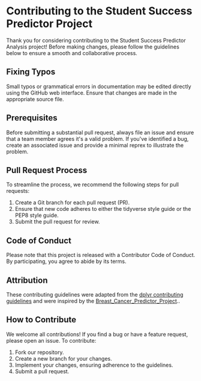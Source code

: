 # Contributing to the Student Success Predictor Project

Thank you for considering contributing to the Student Success Predictor Analysis project! Before making changes, please follow the guidelines below to ensure a smooth and collaborative process.

## Fixing Typos

Small typos or grammatical errors in documentation may be edited directly using the GitHub web interface. Ensure that changes are made in the appropriate source file.

## Prerequisites

Before submitting a substantial pull request, always file an issue and ensure that a team member agrees it's a valid problem. If you've identified a bug, create an associated issue and provide a minimal reprex to illustrate the problem.

## Pull Request Process

To streamline the process, we recommend the following steps for pull requests:

1. Create a Git branch for each pull request (PR).
2. Ensure that new code adheres to either the tidyverse style guide or the PEP8 style guide.
3. Submit the pull request for review.

## Code of Conduct

Please note that this project is released with a Contributor Code of Conduct. By participating, you agree to abide by its terms.

## Attribution

These contributing guidelines were adapted from the [dplyr contributing guidelines](https://github.com/tidyverse/dplyr) and were inspired by the [Breast_Cancer_Predictor_Project](https://github.com/ttimbers/breast_cancer_predictor)..

## How to Contribute

We welcome all contributions! If you find a bug or have a feature request, please open an issue. To contribute:

1. Fork our repository.
2. Create a new branch for your changes.
3. Implement your changes, ensuring adherence to the guidelines.
4. Submit a pull request.
